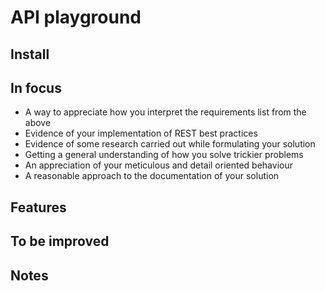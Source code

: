 # API playground

## Install

## In focus

* A way to appreciate how you interpret the requirements list from the above
* Evidence of your implementation of REST best practices
* Evidence of some research carried out while formulating your solution
* Getting a general understanding of how you solve trickier problems
* An appreciation of your meticulous and detail oriented behaviour
* A reasonable approach to the documentation of your solution

## Features

## To be improved

## Notes

